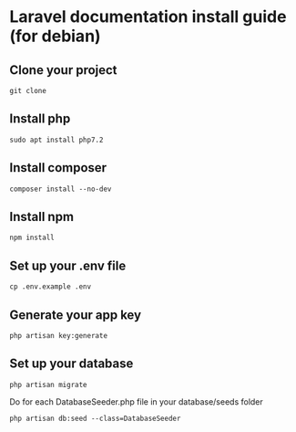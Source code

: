 # Laravel documentation install guide (for debian)

## Clone your project
```
git clone
```

## Install php
```
sudo apt install php7.2 
```

## Install composer
```
composer install --no-dev
```

## Install npm
```
npm install
```

## Set up your .env file
```
cp .env.example .env
```

## Generate your app key
```
php artisan key:generate
```

## Set up your database
```
php artisan migrate
```
Do for each DatabaseSeeder.php file in your database/seeds folder
```
php artisan db:seed --class=DatabaseSeeder
```
